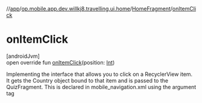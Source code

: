 //[app](../../../index.md)/[op.mobile.app.dev.willkj8.travelling.ui.home](../index.md)/[HomeFragment](index.md)/[onItemClick](on-item-click.md)

# onItemClick

[androidJvm]\
open override fun [onItemClick](on-item-click.md)(position: [Int](https://kotlinlang.org/api/latest/jvm/stdlib/kotlin/-int/index.html))

Implementing the interface that allows you to click on a RecyclerView item. It gets the Country object bound to that item and is passed to the QuizFragment. This is declared in mobile_navigation.xml using the argument tag
